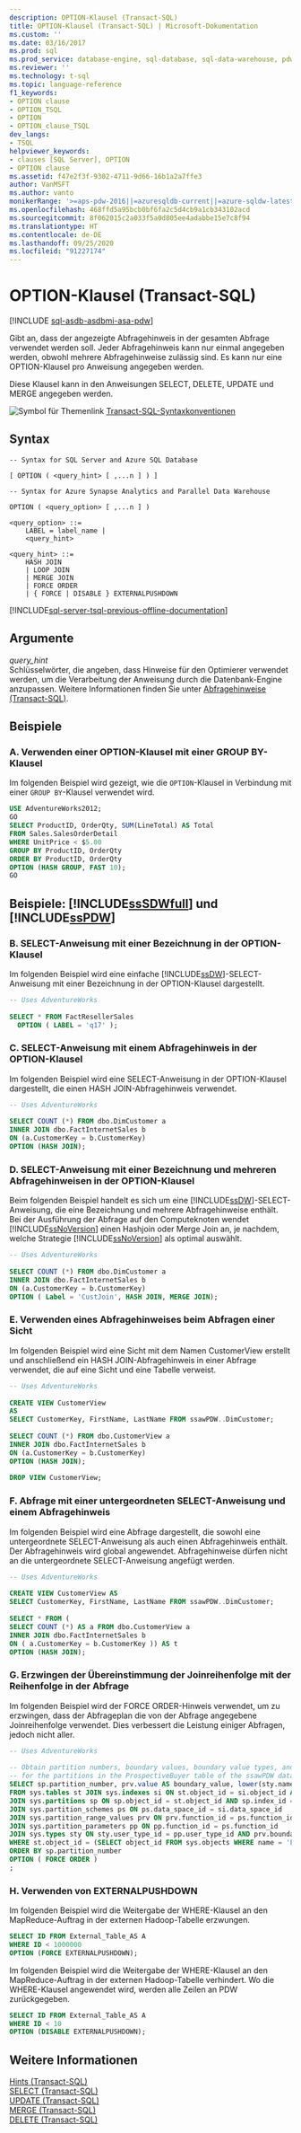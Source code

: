 ```yaml
---
description: OPTION-Klausel (Transact-SQL)
title: OPTION-Klausel (Transact-SQL) | Microsoft-Dokumentation
ms.custom: ''
ms.date: 03/16/2017
ms.prod: sql
ms.prod_service: database-engine, sql-database, sql-data-warehouse, pdw
ms.reviewer: ''
ms.technology: t-sql
ms.topic: language-reference
f1_keywords:
- OPTION clause
- OPTION_TSQL
- OPTION
- OPTION_clause_TSQL
dev_langs:
- TSQL
helpviewer_keywords:
- clauses [SQL Server], OPTION
- OPTION clause
ms.assetid: f47e2f3f-9302-4711-9d66-16b1a2a7ffe3
author: VanMSFT
ms.author: vanto
monikerRange: '>=aps-pdw-2016||=azuresqldb-current||=azure-sqldw-latest||>=sql-server-2016||=sqlallproducts-allversions||>=sql-server-linux-2017||=azuresqldb-mi-current'
ms.openlocfilehash: 468ffd5a95bcb0bf6fa2c5d4cb9a1cb343102acd
ms.sourcegitcommit: 8f062015c2a033f5a0d805ee4adabbe15e7c8f94
ms.translationtype: HT
ms.contentlocale: de-DE
ms.lasthandoff: 09/25/2020
ms.locfileid: "91227174"
---
```

# <a name="option-clause-transact-sql"></a>OPTION-Klausel (Transact-SQL)
[!INCLUDE [sql-asdb-asdbmi-asa-pdw](../../includes/applies-to-version/sql-asdb-asdbmi-asa-pdw.md)]

  Gibt an, dass der angezeigte Abfragehinweis in der gesamten Abfrage verwendet werden soll. Jeder Abfragehinweis kann nur einmal angegeben werden, obwohl mehrere Abfragehinweise zulässig sind. Es kann nur eine OPTION-Klausel pro Anweisung angegeben werden.  
  
 Diese Klausel kann in den Anweisungen SELECT, DELETE, UPDATE und MERGE angegeben werden.  
  
 ![Symbol für Themenlink](../../database-engine/configure-windows/media/topic-link.gif "Symbol für Themenlink") [Transact-SQL-Syntaxkonventionen](../../t-sql/language-elements/transact-sql-syntax-conventions-transact-sql.md)  
  
## <a name="syntax"></a>Syntax  
  
```syntaxsql
-- Syntax for SQL Server and Azure SQL Database  
  
[ OPTION ( <query_hint> [ ,...n ] ) ]   
```  
  
```syntaxsql
-- Syntax for Azure Synapse Analytics and Parallel Data Warehouse  
  
OPTION ( <query_option> [ ,...n ] )  
  
<query_option> ::=  
    LABEL = label_name |  
    <query_hint>  
  
<query_hint> ::=  
    HASH JOIN   
    | LOOP JOIN   
    | MERGE JOIN  
    | FORCE ORDER  
    | { FORCE | DISABLE } EXTERNALPUSHDOWN  
```  
  
[!INCLUDE[sql-server-tsql-previous-offline-documentation](../../includes/sql-server-tsql-previous-offline-documentation.md)]

## <a name="arguments"></a>Argumente
 *query_hint*  
 Schlüsselwörter, die angeben, dass Hinweise für den Optimierer verwendet werden, um die Verarbeitung der Anweisung durch die Datenbank-Engine anzupassen. Weitere Informationen finden Sie unter [Abfragehinweise &#40;Transact-SQL&#41;](../../t-sql/queries/hints-transact-sql-query.md).  
  
## <a name="examples"></a>Beispiele  
  
### <a name="a-using-an-option-clause-with-a-group-by-clause"></a>A. Verwenden einer OPTION-Klausel mit einer GROUP BY-Klausel  
 Im folgenden Beispiel wird gezeigt, wie die `OPTION`-Klausel in Verbindung mit einer `GROUP BY`-Klausel verwendet wird.  
  
```sql
USE AdventureWorks2012;  
GO  
SELECT ProductID, OrderQty, SUM(LineTotal) AS Total  
FROM Sales.SalesOrderDetail  
WHERE UnitPrice < $5.00  
GROUP BY ProductID, OrderQty  
ORDER BY ProductID, OrderQty  
OPTION (HASH GROUP, FAST 10);  
GO  
```  
  
## <a name="examples-sssdwfull-and-sspdw"></a>Beispiele: [!INCLUDE[ssSDWfull](../../includes/sssdwfull-md.md)] und [!INCLUDE[ssPDW](../../includes/sspdw-md.md)]  
  
### <a name="b-select-statement-with-a-label-in-the-option-clause"></a>B. SELECT-Anweisung mit einer Bezeichnung in der OPTION-Klausel  
 Im folgenden Beispiel wird eine einfache [!INCLUDE[ssDW](../../includes/ssdw-md.md)]-SELECT-Anweisung mit einer Bezeichnung in der OPTION-Klausel dargestellt.  
  
```sql
-- Uses AdventureWorks  
  
SELECT * FROM FactResellerSales  
  OPTION ( LABEL = 'q17' );  
```  
  
### <a name="c-select-statement-with-a-query-hint-in-the-option-clause"></a>C. SELECT-Anweisung mit einem Abfragehinweis in der OPTION-Klausel  
 Im folgenden Beispiel wird eine SELECT-Anweisung in der OPTION-Klausel dargestellt, die einen HASH JOIN-Abfragehinweis verwendet.  
  
```sql
-- Uses AdventureWorks  
  
SELECT COUNT (*) FROM dbo.DimCustomer a  
INNER JOIN dbo.FactInternetSales b   
ON (a.CustomerKey = b.CustomerKey)  
OPTION (HASH JOIN);  
```  
  
### <a name="d-select-statement-with-a-label-and-multiple-query-hints-in-the-option-clause"></a>D. SELECT-Anweisung mit einer Bezeichnung und mehreren Abfragehinweisen in der OPTION-Klausel  
 Beim folgenden Beispiel handelt es sich um eine [!INCLUDE[ssDW](../../includes/ssdw-md.md)]-SELECT-Anweisung, die eine Bezeichnung und mehrere Abfragehinweise enthält. Bei der Ausführung der Abfrage auf den Computeknoten wendet [!INCLUDE[ssNoVersion](../../includes/ssnoversion-md.md)] einen Hashjoin oder Merge Join an, je nachdem, welche Strategie [!INCLUDE[ssNoVersion](../../includes/ssnoversion-md.md)] als optimal auswählt.  
  
```sql
-- Uses AdventureWorks  
  
SELECT COUNT (*) FROM dbo.DimCustomer a  
INNER JOIN dbo.FactInternetSales b   
ON (a.CustomerKey = b.CustomerKey)  
OPTION ( Label = 'CustJoin', HASH JOIN, MERGE JOIN);  
```  
  
### <a name="e-using-a-query-hint-when-querying-a-view"></a>E. Verwenden eines Abfragehinweises beim Abfragen einer Sicht  
 Im folgenden Beispiel wird eine Sicht mit dem Namen CustomerView erstellt und anschließend ein HASH JOIN-Abfragehinweis in einer Abfrage verwendet, die auf eine Sicht und eine Tabelle verweist.  
  
```sql
-- Uses AdventureWorks  
  
CREATE VIEW CustomerView  
AS  
SELECT CustomerKey, FirstName, LastName FROM ssawPDW..DimCustomer;  
  
SELECT COUNT (*) FROM dbo.CustomerView a  
INNER JOIN dbo.FactInternetSales b  
ON (a.CustomerKey = b.CustomerKey)  
OPTION (HASH JOIN);  
  
DROP VIEW CustomerView;
```  
  
### <a name="f-query-with-a-subselect-and-a-query-hint"></a>F. Abfrage mit einer untergeordneten SELECT-Anweisung und einem Abfragehinweis  
 Im folgenden Beispiel wird eine Abfrage dargestellt, die sowohl eine untergeordnete SELECT-Anweisung als auch einen Abfragehinweis enthält. Der Abfragehinweis wird global angewendet. Abfragehinweise dürfen nicht an die untergeordnete SELECT-Anweisung angefügt werden.  
  
```sql
-- Uses AdventureWorks  
  
CREATE VIEW CustomerView AS  
SELECT CustomerKey, FirstName, LastName FROM ssawPDW..DimCustomer;  
  
SELECT * FROM (  
SELECT COUNT (*) AS a FROM dbo.CustomerView a  
INNER JOIN dbo.FactInternetSales b  
ON ( a.CustomerKey = b.CustomerKey )) AS t  
OPTION (HASH JOIN);  
```  
  
### <a name="g-force-the-join-order-to-match-the-order-in-the-query"></a>G. Erzwingen der Übereinstimmung der Joinreihenfolge mit der Reihenfolge in der Abfrage  
 Im folgenden Beispiel wird der FORCE ORDER-Hinweis verwendet, um zu erzwingen, dass der Abfrageplan die von der Abfrage angegebene Joinreihenfolge verwendet. Dies verbessert die Leistung einiger Abfragen, jedoch nicht aller.  
  
```sql
-- Uses AdventureWorks  
  
-- Obtain partition numbers, boundary values, boundary value types, and rows per boundary  
-- for the partitions in the ProspectiveBuyer table of the ssawPDW database.  
SELECT sp.partition_number, prv.value AS boundary_value, lower(sty.name) AS boundary_value_type, sp.rows   
FROM sys.tables st JOIN sys.indexes si ON st.object_id = si.object_id AND si.index_id <2  
JOIN sys.partitions sp ON sp.object_id = st.object_id AND sp.index_id = si.index_id  
JOIN sys.partition_schemes ps ON ps.data_space_id = si.data_space_id   
JOIN sys.partition_range_values prv ON prv.function_id = ps.function_id   
JOIN sys.partition_parameters pp ON pp.function_id = ps.function_id   
JOIN sys.types sty ON sty.user_type_id = pp.user_type_id AND prv.boundary_id = sp.partition_number   
WHERE st.object_id = (SELECT object_id FROM sys.objects WHERE name = 'FactResellerSales')   
ORDER BY sp.partition_number  
OPTION ( FORCE ORDER )  
;  
```  
  
### <a name="h-using-externalpushdown"></a>H. Verwenden von EXTERNALPUSHDOWN  
 Im folgenden Beispiel wird die Weitergabe der WHERE-Klausel an den MapReduce-Auftrag in der externen Hadoop-Tabelle erzwungen.  
  
```sql
SELECT ID FROM External_Table_AS A   
WHERE ID < 1000000  
OPTION (FORCE EXTERNALPUSHDOWN);  
```  
  
 Im folgenden Beispiel wird die Weitergabe der WHERE-Klausel an den MapReduce-Auftrag in der externen Hadoop-Tabelle verhindert. Wo die WHERE-Klausel angewendet wird, werden alle Zeilen an PDW zurückgegeben.  
  
```sql
SELECT ID FROM External_Table_AS A   
WHERE ID < 10  
OPTION (DISABLE EXTERNALPUSHDOWN);  
```  
  
## <a name="see-also"></a>Weitere Informationen  
 [Hints &#40;Transact-SQL&#41;](../../t-sql/queries/hints-transact-sql.md)   
 [SELECT &#40;Transact-SQL&#41;](../../t-sql/queries/select-transact-sql.md)   
 [UPDATE (Transact-SQL)](../../t-sql/queries/update-transact-sql.md)   
 [MERGE &#40;Transact-SQL&#41;](../../t-sql/statements/merge-transact-sql.md)   
 [DELETE &#40;Transact-SQL&#41;](../../t-sql/statements/delete-transact-sql.md)  
  
  

